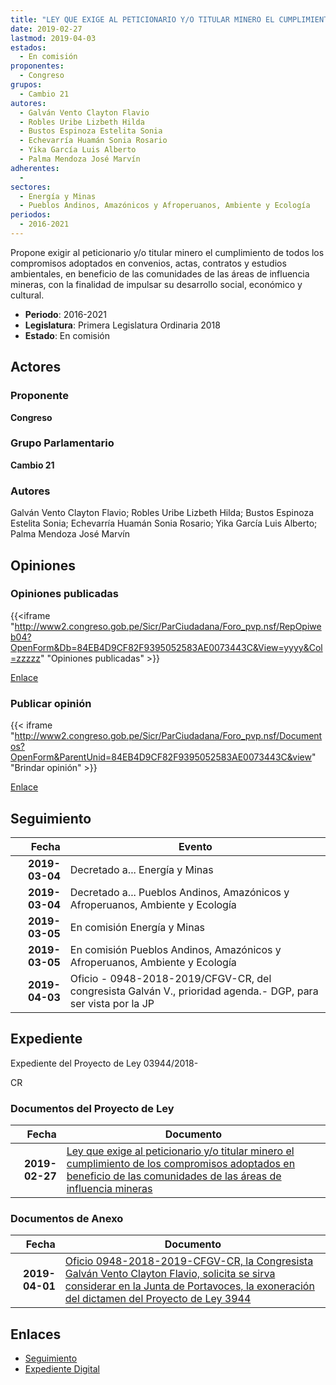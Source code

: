 ```yaml
---
title: "LEY QUE EXIGE AL PETICIONARIO Y/O TITULAR MINERO EL CUMPLIMIENTO DE LOS COMPROMISOS ADOPTADOS EN BENEFICIO DE LAS COMUNIDADES DE LA ÁREAS DE INFLUENCIA MINERAS"
date: 2019-02-27
lastmod: 2019-04-03
estados: 
  - En comisión
proponentes: 
  - Congreso
grupos: 
  - Cambio 21
autores: 
  - Galván Vento Clayton Flavio
  - Robles Uribe Lizbeth Hilda
  - Bustos Espinoza Estelita Sonia
  - Echevarría Huamán Sonia Rosario
  - Yika García Luis Alberto
  - Palma Mendoza José Marvín
adherentes: 
  - 
sectores: 
  - Energía y Minas
  - Pueblos Andinos, Amazónicos y Afroperuanos, Ambiente y Ecología
periodos: 
  - 2016-2021
---
```


Propone exigir al peticionario y/o titular minero el cumplimiento de todos los compromisos adoptados en convenios, actas, contratos y estudios ambientales, en beneficio de las comunidades de las áreas de influencia mineras, con la finalidad de impulsar su desarrollo social, económico y cultural.

- **Periodo**: 2016-2021
- **Legislatura**: Primera Legislatura Ordinaria 2018
- **Estado**: En comisión

## Actores

### Proponente

**Congreso**

### Grupo Parlamentario

**Cambio 21**

### Autores

Galván Vento Clayton Flavio; Robles Uribe Lizbeth Hilda; Bustos Espinoza Estelita Sonia; Echevarría Huamán Sonia Rosario; Yika García Luis Alberto; Palma Mendoza José Marvín


## Opiniones

### Opiniones publicadas

{{<iframe "http://www2.congreso.gob.pe/Sicr/ParCiudadana/Foro_pvp.nsf/RepOpiweb04?OpenForm&Db=84EB4D9CF82F9395052583AE0073443C&View=yyyy&Col=zzzzz" "Opiniones publicadas" >}}

[Enlace](http://www2.congreso.gob.pe/Sicr/ParCiudadana/Foro_pvp.nsf/RepOpiweb04?OpenForm&Db=84EB4D9CF82F9395052583AE0073443C&View=yyyy&Col=zzzzz)
### Publicar opinión

{{< iframe "http://www2.congreso.gob.pe/Sicr/ParCiudadana/Foro_pvp.nsf/Documentos?OpenForm&ParentUnid=84EB4D9CF82F9395052583AE0073443C&view" "Brindar opinión" >}}

[Enlace](http://www2.congreso.gob.pe/Sicr/ParCiudadana/Foro_pvp.nsf/Documentos?OpenForm&ParentUnid=84EB4D9CF82F9395052583AE0073443C&view)

## Seguimiento

| Fecha | Evento |
|------:|--------|
| **2019-03-04** | Decretado a... Energía y Minas|
| **2019-03-04** | Decretado a... Pueblos Andinos, Amazónicos y Afroperuanos, Ambiente y Ecología|
| **2019-03-05** | En comisión Energía y Minas|
| **2019-03-05** | En comisión Pueblos Andinos, Amazónicos y Afroperuanos, Ambiente y Ecología|
| **2019-04-03** | Oficio - 0948-2018-2019/CFGV-CR, del congresista Galván V., prioridad agenda.- DGP, para ser vista por la JP|


## Expediente

Expediente del Proyecto de Ley 03944/2018-

CR


### Documentos del Proyecto de Ley

| Fecha | Documento |
|------:|--------|
| **2019-02-27** | [Ley que exige al peticionario y/o titular minero el cumplimiento de los compromisos adoptados en beneficio de las comunidades de las áreas de influencia mineras](http://www.leyes.congreso.gob.pe/Documentos/2016_2021/Proyectos_de_Ley_y_de_Resoluciones_Legislativas/PL0394420190227.pdf) |

### Documentos de Anexo

| Fecha | Documento |
|------:|--------|
| **2019-04-01** | [Oficio 0948-2018-2019-CFGV-CR, la Congresista Galván Vento Clayton Flavio, solicita se sirva considerar en la Junta de Portavoces, la exoneración del dictamen del Proyecto de Ley 3944](http://www.leyes.congreso.gob.pe/Documentos/2016_2021/Oficios/Congresistas/OFICIO-0948-2018-2019-CFGV-CR.pdf) |

## Enlaces 

- [Seguimiento](http://www2.congreso.gob.pe/Sicr/TraDocEstProc/CLProLey2016.nsf/f7fff46988ca05b1052578e100829cc7/5cfb1061ae308c10052583ae0074ac9f?OpenDocument)
- [Expediente Digital](http://www2.congreso.gob.pe/Sicr/TraDocEstProc/CLProLey2016.nsf/f7fff46988ca05b1052578e100829cc7/5cfb1061ae308c10052583ae0074ac9f?OpenDocument&Click=05257FB7005EB655.eb71d0cf91d8294e05256cdf006b5706/$Body/0.1C6C)
